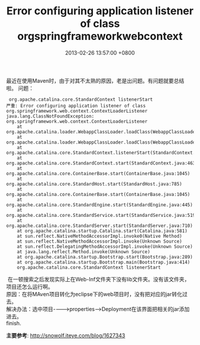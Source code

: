 ﻿---
title: Error configuring application listener of class orgspringframeworkwebcontext
date: 2013-02-26 13:57:00 +0800 
layout: post
permalink: /blog/2013/02/26/Error-configuring-application-listener-of-class-orgspringframeworkwebcontext.html
categories:
  - 问题一箩筐
tags:
  - JAVA
  - Spring
---

最近在使用Maven时，由于对其不太熟的原因，老是出问题。有问题就要总结啦。
问题：
```
 org.apache.catalina.core.StandardContext listenerStart
严重: Error configuring application listener of class org.springframework.web.context.ContextLoaderListener
java.lang.ClassNotFoundException: org.springframework.web.context.ContextLoaderListener
	at org.apache.catalina.loader.WebappClassLoader.loadClass(WebappClassLoader.java:1645)
	at org.apache.catalina.loader.WebappClassLoader.loadClass(WebappClassLoader.java:1491)
	at org.apache.catalina.core.StandardContext.listenerStart(StandardContext.java:4078)
	at org.apache.catalina.core.StandardContext.start(StandardContext.java:4630)
	at org.apache.catalina.core.ContainerBase.start(ContainerBase.java:1045)
	at org.apache.catalina.core.StandardHost.start(StandardHost.java:785)
	at org.apache.catalina.core.ContainerBase.start(ContainerBase.java:1045)
	at org.apache.catalina.core.StandardEngine.start(StandardEngine.java:445)
	at org.apache.catalina.core.StandardService.start(StandardService.java:519)
	at org.apache.catalina.core.StandardServer.start(StandardServer.java:710)
	at org.apache.catalina.startup.Catalina.start(Catalina.java:581)
	at sun.reflect.NativeMethodAccessorImpl.invoke0(Native Method)
	at sun.reflect.NativeMethodAccessorImpl.invoke(Unknown Source)
	at sun.reflect.DelegatingMethodAccessorImpl.invoke(Unknown Source)
	at java.lang.reflect.Method.invoke(Unknown Source)
	at org.apache.catalina.startup.Bootstrap.start(Bootstrap.java:289)
	at org.apache.catalina.startup.Bootstrap.main(Bootstrap.java:414)
    org.apache.catalina.core.StandardContext listenerStart
```
 在一顿搜索之后发现实际上在Web-Inf文件夹下没有lib文件夹。没有该文件夹，项目还怎么运行啊。<br/>
原因：在将MAven项目转化为eclipse下的web项目时，没有把对应的jar转化过去。<br/>
解决办法：选中项目---->properties-->Deployment在该界面把相关的jar添加进去。<br/>
finish.

**主要参考**: http://snowolf.iteye.com/blog/1627343